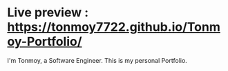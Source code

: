 # Live preview : https://tonmoy7722.github.io/Tonmoy-Portfolio/

I'm Tonmoy, a Software Engineer. This is my personal Portfolio.



